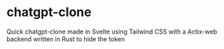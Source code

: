 # chatgpt-clone

Quick chatgpt-clone made in Svelte using Tailwind CSS with a Actix-web backend written in Rust to hide the token
